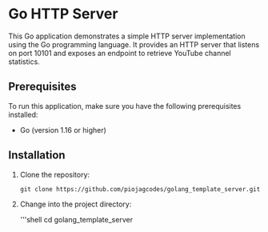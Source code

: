 # Go HTTP Server

This Go application demonstrates a simple HTTP server implementation using the Go programming language. It provides an HTTP server that listens on port 10101 and exposes an endpoint to retrieve YouTube channel statistics.

## Prerequisites

To run this application, make sure you have the following prerequisites installed:

- Go (version 1.16 or higher)

## Installation

1. Clone the repository:

   ```shell
   git clone https://github.com/piojagcodes/golang_template_server.git

2. Change into the project directory:

   '''shell
   cd golang_template_server
